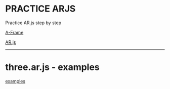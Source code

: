 # PRACTICE ARJS
Practice AR.js step by step


[A-Frame](https://aframe.io/)

[AR.js](https://github.com/jeromeetienne/ar.js)

---

# three.ar.js - examples

[examples](/public/threear/examples)

